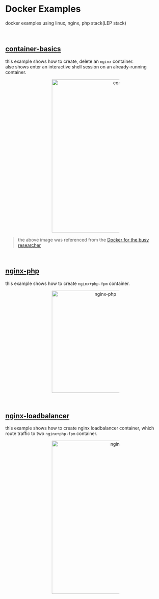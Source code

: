 # Docker Examples  
docker examples using linux, nginx, php stack(LEP stack)

<br/>

## [container-basics](./container-basics/README.md)  
this example shows how to create, delete an `nginx` container.  
alse shows enter an interactive shell session on an already-running container.  

<figure>
<div style="text-align:center">
  <img src="https://drive.google.com/uc?export=view&id=1CszpVbnR0OcZ_RyASi5IfE1dV5VCqZ7G" style="width: 480px; max-width: 50%; height: auto" title="container-basics" />
</div>
</figure>

> the above image was referenced from the [Docker for the busy researcher](http://erick.matsen.org/2018/04/19/docker.html)  

<br/>

## [nginx-php](./nginx-php/README.md)  
this example shows how to create `nginx+php-fpm` container.  

<figure>
<div style="text-align:center">
  <img src="https://drive.google.com/uc?export=view&id=1euIbqKG5GMHILLQKzL6mxYtXmtXK8JKD" style="width: 320px; max-width: 50%; height: auto" title="nginx-php" />
</div>
</figure>

<br/>

## [nginx-loadbalancer](./nginx-lb/README.md)  
this example shows how to create nginx loadbalancer container, which  
route traffic to two `nginx+php-fpm` container.  

<figure>
<div style="text-align:center">
  <img src="https://drive.google.com/uc?export=view&id=1pLpvGrI_1pdgPgyy2FEvWEn0dNfNMIQT" style="width: 480px; max-width: 50%; height: auto" title="nginx-loadbalancer" />
</div>
</figure>

<br/>
